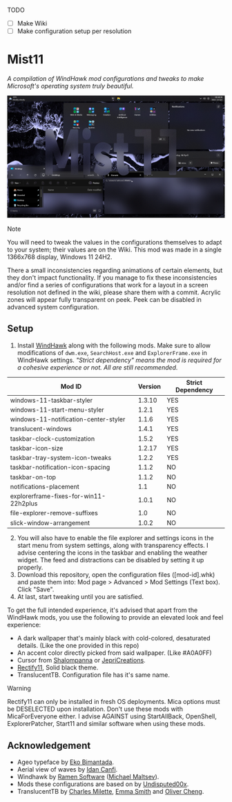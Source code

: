 TODO
 - [ ] Make Wiki
 - [ ] Make configuration setup per resolution

# Mist11
*A compilation of WindHawk mod configurations and tweaks to make Microsoft's operating system truly beautiful.*

![Inline Preview](./screenshots/inline.png)

> [!NOTE]
> You will need to tweak the values in the configurations themselves to adapt to your system; their values are on the Wiki. This mod was made in a single 1366x768 display, Windows 11 24H2.

There a small inconsistencies regarding animations of certain elements, but they don't impact functionality.
If you manage to fix these inconsistencies and/or find a series of configurations that work for a layout in a screen resolution not defined in the wiki, please share them with a commit.
Acrylic zones will appear fully transparent on peek. Peek can be disabled in advanced system configuration.

## Setup
 1. Install [WindHawk](https://windhawk.net/) along with the following mods. Make sure to allow modifications of `dwm.exe`, `SearchHost.exe` and `ExplorerFrame.exe` in WindHawk settings.
*"Strict dependency" means the mod is required for a cohesive experience or not. All are still recommended.*

| Mod ID | Version | Strict Dependency |
|--|--|--|
| windows-11-taskbar-styler | 1.3.10 | YES |
| windows-11-start-menu-styler | 1.2.1 | YES |
| windows-11-notification-center-styler | 1.1.6 | YES |
| translucent-windows | 1.4.1 | YES |
| taskbar-clock-customization | 1.5.2 | YES |
| taskbar-icon-size | 1.2.17 | YES |
| taskbar-tray-system-icon-tweaks | 1.2.2 | YES |
| taskbar-notification-icon-spacing | 1.1.2 | NO |
| taskbar-on-top | 1.1.2 | NO |
| notifications-placement | 1.1 | NO |
| explorerframe-fixes-for-win11-22h2plus | 1.0.1 | NO |
| file-explorer-remove-suffixes | 1.0 | NO |
| slick-window-arrangement | 1.0.2 | NO |

 2. You will also have to enable the file explorer and settings icons in the start menu from system settings, along with transparency effects. I advise centering the icons in the taskbar and enabling the weather widget. The feed and distractions can be disabled by setting it up properly.
 3. Download this repository, open the configuration files ([mod-id].whk) and paste them into: Mod page > Advanced > Mod Settings (Text box). Click "Save".
 4. At last, start tweaking until you are satisfied.

To get the full intended experience, it's advised that apart from the WindHawk mods, you use the following to provide an elevated look and feel experience:
 - A dark wallpaper that's mainly black with cold-colored, desaturated details. (Like the one provided in this repo)
 - An accent color directly picked from said wallpaper. (Like #A0A0FF)
 - Cursor from [Shalompanna](https://www.deviantart.com/shalompanna) or [JepriCreations](https://www.deviantart.com/jepricreations).
 - [Rectify11](https://rectify11.net/home), Solid black theme. 
 - TranslucentTB. Configuration file has it's same name.

> [!WARNING]
> Rectify11 can only be installed in fresh OS deployments. Mica options must be DESELECTED upon installation.
> Don't use these mods with MicaForEveryone either.
> I advise AGAINST using StartAllBack, OpenShell, ExplorerPatcher, Start11 and similar software when using these mods.

## Acknowledgement
 - Ageo typeface by [Eko Bimantada](https://fontesk.com/designer/eko-bimantara/).
 - Aerial view of waves by [Idan Canfi](https://www.pexels.com/@idan-canfi-779084/).
 - Windhawk by [Ramen Software](https://ramensoftware.com/) ([Michael Maltsev](https://github.com/m417z)).
 - Mods these configurations are based on by [Undisputed00x](https://github.com/Undisputed00x).
 - TranslucentTB by [Charles Milette](https://github.com/sylveon), [Emma Smith](https://github.com/emmatyping) and [Oliver Cheng](https://github.com/olliecheng).

